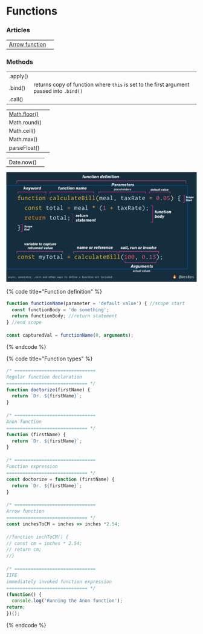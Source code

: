 # Functions

### Articles

|  |  |
| :--- | :--- |
| [Arrow function](https://developer.mozilla.org/en-US/docs/Web/JavaScript/Reference/Functions/Arrow_functions) |  |

### Methods

|  |  |
| :--- | :--- |
| .apply\(\) |  |
| .bind\(\) | returns copy of function where `this` is set to the first argument passed into `.bind()` |
| .call\(\) |  |

|  |  |
| :--- | :--- |
| [Math.floor\(\)](https://developer.mozilla.org/en-US/docs/Web/JavaScript/Reference/Global_Objects/Math/floor) |  |
| Math.round\(\) |  |
| Math.ceil\(\) |  |
| Math.max\(\) |  |
| parseFloat\(\) |  |

|  |  |
| :--- | :--- |
| Date.now\(\) |  |

![](../.gitbook/assets/screen-shot-2019-12-16-at-11.20.52-am.png)

{% code title="Function definition" %}
```javascript
function functionName(parameter = 'default value') { //scope start
  const functionBody = 'do something';
  return functionBody; //return statement
} //end scope

const capturedVal = functionName(0, arguments);
```
{% endcode %}

{% code title="Function types" %}
```javascript
/* ==============================
Regular function declaration
============================== */
function doctorize(firstName) {
  return `Dr. ${firstName}`;
}

/* ==============================
Anon function
============================== */
function (firstName) {
  return `Dr. ${firstName}`;
}

/* ==============================
Function expression
============================== */
const doctorize = function (firstName) {
  return `Dr. ${firstName}`;
}

/* ==============================
Arrow function
============================== */
const inchesToCM = inches => inches *2.54;

//function inchToCM() {
// const cm = inches * 2.54;
// return cm;
//}

/* ==============================
IIFE
immediately invoked function expression
============================== */
(function() {
  console.log('Running the Anon function');
return;
})();
```
{% endcode %}


